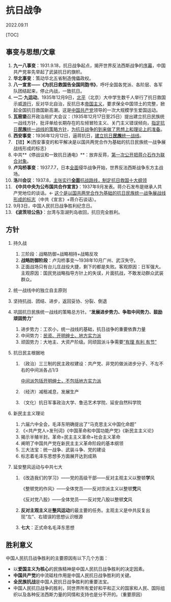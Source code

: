 # 抗日战争
2022.09.11

[TOC]

## 事变与思想/文章

1. **九一八事变**：1931.9.18，抗日战争起点，揭开世界反法西斯战争的<u>序幕</u>，中国共产党率先举起了武装抗日的旗帜。
2. **华北事变**：策动华北五省制造傀儡政权。
3. **八一宣言——《为抗日救国告全国同胞书》**，呼吁全国各党派、各阶层、各军队团结起来，停止内战，一致抗日。
4. **一二·九运动**。1935年12月9日，[北平](https://baike.baidu.com/item/北平/1193468?fromModule=lemma_inlink)（北京）大中学生数千人举行了抗日救国示威[游行](https://baike.baidu.com/item/游行/10440705?fromModule=lemma_inlink)，反对华北自治，反抗日本[帝国主义](https://baike.baidu.com/item/帝国主义/1106449?fromModule=lemma_inlink)，要求保全中国领土的完整，掀起全国抗日救国新高潮。这是[中国共产党](https://baike.baidu.com/item/中国共产党/117227?fromModule=lemma_inlink)领导的一次大规模学生爱国运动。
5. **瓦窑堡**召开政治局扩大会议：（1935年12月17日至25日）提出建立抗日民族统一战线方针，批评单给长期存在的左倾冒险主义、关门主义错误倾向，<u>指定抗日**民族**统一战线的策略方针</u>，<u>为抗日战争的到来做了思想上和理论上的准备</u>。
6. **西安事变**：1936年12月12日，逼蒋抗日，<u>建立抗日**民族**统一战线</u>。
7. 【错】❌{西安事变的和平解决是以国共两党合作为基础的抗日民族统一战争展战线形成的标志}
8. 中共**《停战议和一致抗日通电》**：放弃反蒋，<u>第一次公开把蒋介石作为联合对象</u>。
9. **卢沟桥事变**：1937.7.7，日本<u>全面</u>侵华战争开始，世界反法西斯战争东方主战场。
10. **洛川会议**：1937.8，<u>主张实行**全面**抗战路线，制定抗日救国十大纲领</u>
11. **《中共中央为公布国共合作宣言》**：1937年9月发表。蒋介石发布是继承人共产党地位的谈话。<- <u>这个是以国共两党合作为基础的抗日民族统一战争展战线形成的标志</u>（中共《宣言》+蒋介石谈话）。
12. 9月3日，中国人民抗日战争胜利纪念日。
13. **《波茨坦公告》**：台湾与澎湖列岛收回，抗日完全胜利。

## 方针

1. 持久战

   1. 三阶段：战略防御+战略相持+战略反攻
   2. **战略防御阶段**：卢沟桥事变～1938年10月广州、武汉失守。
   3. 正面战场只有台儿庄战役大捷，剩下的都是失败。客观原因：日军强大。主观原因：国民党战略指导方针上的失误，片面抗战，不敢发动群众武装群众。

2. 统一战线中的独立自主原则

3. 坚持抗战、团结、进步，返回妥协、分裂、倒退

4. 巩固抗日民族统一战线的策略总方针。“**发展进步势力、争取中间势力、鼓励顽固势力**”

   1. 进步势力：工农小，统一战线的基础，抗日战争的重要依靠力量
   2. 中间势力：<u>民资、开明绅士、地方实力派</u>
   3. 顽固势力：大地主、大资产阶级。同顽固派斗争需要<u>“有理 有利 有节”</u>

5. 抗日民主根据地

   1. （政治）三三制的民主政权建设：共产党、非党的做派进步分子、不左不右的中间派各占1/3

      <u>中间派包括开明绅士，不包括地方实力派</u>

   2. （经济）减租减息，发展生产

   3. （文化）抗日军事政治大学、鲁迅艺术学院、延安自然科学院

6. 新民主主义理论

   1. 六届六中全会，毛泽东明确提出了“马克思主义中国化命题”
   2. 《<共产党人>发刊词》《中国革命和中国功能产党》《新民主主义论》
   3. 揭示半殖半封。革命=民主主义革命+社会主义革命
   4. 阐明了中国共产党在新民主主义革命阶段的基本纲领
   5. 三大法宝：统一战争、武装斗争、党的建设
   6. 标志着毛泽东思想多方面展开达到成熟

7. 延安整风运动与中共七大

   1. 《改造我们的学习》——党的高级干部——反对主观主义以整顿**学**风

      《整顿党的作风》——全体党员——反对宗派主义以整顿**党**风

      《反对党八股》——全体党员——反对党八股以整顿**文**风

   2. **反对主观主义**是**整风运动**的最主要的任务。主观主义是中共反复出现“左”、右错误的思想认识根源

   3. **七大**：正式命名毛泽东思想

## 胜利意义

中国人民抗日战争胜利的主要原因有以下几个方面：

* 以**爱国主义为核心**的民族精神是中国人民抗日战争胜利的决定因素。
* **中国共产觉**的中流砥柱作用是中国人民抗日战争胜利的关键。
* **全民族抗战**是中国人民抗日战争胜利的重要法宝。
* 中国人民抗日战争的胜利，同世界所有爱好和平和正义的国家和人民、国际组织以及各种反法西斯力量的同情和支持也是分不开的。（重要原因）